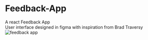 # Feedback-App
A react Feedback App <br>
User interface designed in figma with inspiration from Brad Traversy
![feedback app](https://user-images.githubusercontent.com/52407906/183077526-4dfd5825-8ee9-4305-a59d-942774602adb.png)
